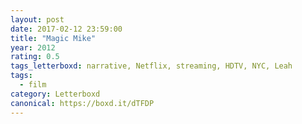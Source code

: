 ```yaml
---
layout: post 
date: 2017-02-12 23:59:00
title: "Magic Mike"
year: 2012
rating: 0.5
tags_letterboxd: narrative, Netflix, streaming, HDTV, NYC, Leah
tags:
  - film
category: Letterboxd
canonical: https://boxd.it/dTFDP
---
```

